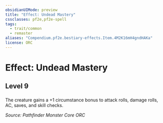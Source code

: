 ```yaml
---
obsidianUIMode: preview
title: "Effect: Undead Mastery"
cssclasses: pf2e,pf2e-spell
tags:
  - trait/common
  - remaster
aliases: "Compendium.pf2e.bestiary-effects.Item.4M2K16mH4gndHAKa"
license: ORC
---
```

# Effect: Undead Mastery
## Level 9
### 






The creature gains a +1 circumstance bonus to attack rolls, damage rolls, AC, saves, and skill checks.

*Source: Pathfinder Monster Core*
*ORC*